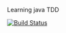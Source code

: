 Learning java TDD


[![Build Status](https://travis-ci.org/unclebean/tdd.svg?branch=master)](https://travis-ci.org/unclebean/tdd)